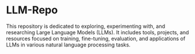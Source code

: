 # LLM-Repo
This repository is dedicated to exploring, experimenting with, and researching Large Language Models (LLMs). It includes tools, projects, and resources focused on training, fine-tuning, evaluation, and applications of LLMs in various natural language processing tasks.
